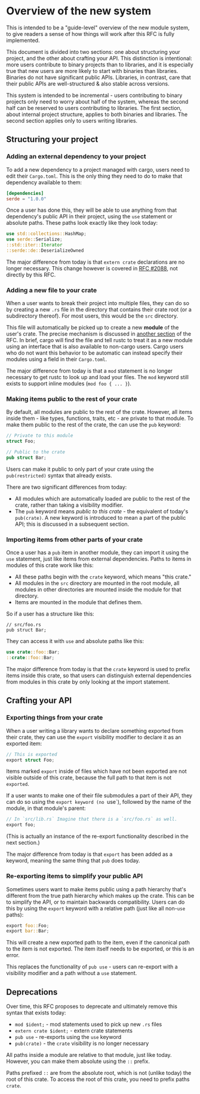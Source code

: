 # Overview of the new system

This is intended to be a "guide-level" overview of the new module system, to
give readers a sense of how things will work after this RFC is fully
implemented.

This document is divided into two sections: one about structuring your project,
and the other about crafting your API. This distinction is intentional: more
users contribute to binary projects than to libraries, and it is especially
true that new users are more likely to start with binaries than libraries.
Binaries do not have significant public APIs. Libraries, in contrast, care that
their public APIs are well-structured & also stable across versions.

This system is intended to be incremental - users contributing to binary
projects only need to worry about half of the system, whereas the second half
can be reserved to users contributing to libraries. The first section, about
internal project structure, applies to both binaries and libraries. The second
section applies only to users writing libraries.

## Structuring your project

### Adding an external dependency to your project

To add a new dependency to a project managed with cargo, users need to edit
their `Cargo.toml`. This is the only thing they need to do to make that
dependency available to them:

```toml
[dependencies]
serde = "1.0.0"
```

Once a user has done this, they will be able to use anything from that
dependency's public API in their project, using the `use` statement or absolute
paths. These paths look exactly like they look today:

```rust
use std::collections::HashMap;
use serde::Serialize;
::std::iter::Iterator
::serde::de::DeserializeOwned
```

The major difference from today is that `extern crate` declarations are no
longer necessary. This change however is covered in [RFC #2088][extern-crate],
not directly by this RFC.

### Adding a new file to your crate

When a user wants to break their project into multiple files, they can do so by
creating a new `.rs` file in the directory that contains their crate root (or a
subdirectory thereof). For most users, this would be the `src` directory.

This file will automatically be picked up to create a new **module** of the
user's crate. The precise mechanism is discussed in [another
section][loading-files] of the RFC. In brief, cargo will find the file and tell
rustc to treat it as a new module using an interface that is also available to
non-cargo users. Cargo users who do not want this behavior to be automatic can
instead specify their modules using a field in their `Cargo.toml`.

The major difference from today is that a `mod` statement is no longer
necessary to get rustc to look up and load your files. The `mod` keyword still
exists to support inline modules (`mod foo { ... }`).

### Making items public to the rest of your crate

By default, all modules are public to the rest of the crate. However, all
items inside them - like types, functions, traits, etc - are private to that
module. To make them public to the rest of the crate, the can use the `pub`
keyword:

```rust
// Private to this module
struct Foo;

// Public to the crate
pub struct Bar;
```

Users can make it public to only part of your crate using the `pub(restricted)`
syntax that already exists.

There are two significant differences from today:

* All modules which are automatically loaded are public to the rest of the
crate, rather than taking a visibility modifier.
* The `pub` keyword means *public to this crate* - the equivalent of today's
`pub(crate)`. A new keyword is introduced to mean a part of the public API;
this is discussed in a subsequent section.

### Importing items from other parts of your crate

Once a user has a `pub` item in another module, they can import it using the
`use` statement, just like items from external dependencies. Paths to items in
modules of this crate work like this:

* All these paths begin with the `crate` keyword, which means "this crate."
* All modules in the `src` directory are mounted in the root module, all
modules in other directories are mounted inside the module for that directory.
* Items are mounted in the module that defines them.

So if a user has a structure like this:

```
// src/foo.rs
pub struct Bar;
```

They can access it with `use` and absolute paths like this:

```rust
use crate::foo::Bar;
::crate::foo::Bar;
```

The major difference from today is that the `crate` keyword is used to prefix
items inside this crate, so that users can distinguish external dependencies
from modules in this crate by only looking at the import statement.

## Crafting your API

### Exporting things from your crate

When a user writing a library wants to declare something exported from their
crate, they can use the `export` visibility modifier to declare it as an
exported item:

```rust
// This is exported
export struct Foo;
```

Items marked `export` inside of files which have not been exported are not
visible outside of this crate, because the full path to that item is not
`exported`.

If a user wants to make one of their file submodules a part of their API, they
can do so using the `export keyword (no `use`), followed by the name of the
module, in that module's parent:

```rust
// In `src/lib.rs` Imagine that there is a `src/foo.rs` as well.
export foo;
```

(This is actually an instance of the re-export functionality described in the
next section.)

The major difference from today is that `export` has been added as a keyword,
meaning the same thing that `pub` does today.

### Re-exporting items to simplify your public API

Sometimes users want to make items public using a path hierarchy that's
different from the true path hierarchy which makes up the crate. This can be to
simplify the API, or to maintain backwards compatibility. Users can do this by
using the `export` keyword with a relative path (just like all non-`use`
paths):

```rust
export foo::Foo;
export bar::Bar;
```

This will create a new exported path to the item, even if the canonical path to
the item is not exported. The item itself needs to be exported, or this is an
error.

This replaces the functionality of `pub use` - users can re-export with a
visibility modifier and a path without a `use` statement.

## Deprecations

Over time, this RFC proposes to deprecate and ultimately remove this syntax
that exists today:

* `mod $ident;` - mod statements used to pick up new `.rs` files
* `extern crate $ident;` - extern crate statements
* `pub use` - re-exports using the `use` keyword
* `pub(crate)` - the `crate` visibility is no longer necessary

All paths inside a module are relative to that module, just like today.
However, you can make them absolute using the `::` prefix.

Paths prefixed `::` are from the absolute root, which is not (unlike today) the
root of this crate. To access the root of this crate, you need to prefix paths
`crate`.

[extern-crate]: https://github.com/rust-lang/rfcs/pull/2088
[loading-files]: /0000-modules/detailed-design/loading-files.md
